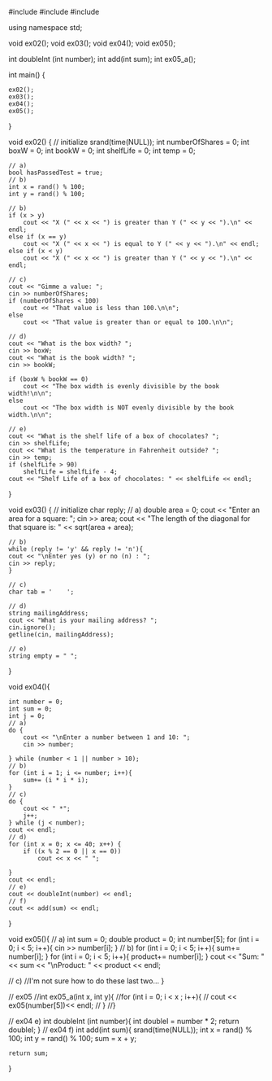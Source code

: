 #include <iostream>
#include <cmath>
#include <ctime>

using namespace std;

void ex02();
void ex03();
void ex04();
void ex05();

int doubleInt (int number);
int add(int sum);
int ex05_a();


int main() {
   
    ex02();
    ex03();
    ex04();
    ex05();
    
}

void ex02() {
    // initialize
    srand(time(NULL));
    int numberOfShares = 0;
    int boxW = 0;
    int bookW = 0;
    int shelfLife = 0;
    int temp = 0;

    // a)
    bool hasPassedTest = true;
    // b)
    int x = rand() % 100;
    int y = rand() % 100;
    
    // b)
    if (x > y)
        cout << "X (" << x << ") is greater than Y (" << y << ").\n" << endl;
    else if (x == y)
        cout << "X (" << x << ") is equal to Y (" << y << ").\n" << endl;
    else if (x < y)
        cout << "X (" << x << ") is greater than Y (" << y << ").\n" << endl;
    
    // c)
    cout << "Gimme a value: ";
    cin >> numberOfShares;
    if (numberOfShares < 100)
        cout << "That value is less than 100.\n\n";
    else
        cout << "That value is greater than or equal to 100.\n\n";
    
    // d)
    cout << "What is the box width? ";
    cin >> boxW;
    cout << "What is the book width? ";
    cin >> bookW;
    
    if (boxW % bookW == 0)
        cout << "The box width is evenly divisible by the book width!\n\n";
    else
        cout << "The box width is NOT evenly divisible by the book width.\n\n";
    
    // e)
    cout << "What is the shelf life of a box of chocolates? ";
    cin >> shelfLife;
    cout << "What is the temperature in Fahrenheit outside? ";
    cin >> temp;
    if (shelfLife > 90)
        shelfLife = shelfLife - 4;
    cout << "Shelf Life of a box of chocolates: " << shelfLife << endl;
}

void ex03() {
    // initialize
    char reply;
    // a)
    double area = 0;
    cout << "Enter an area for a square: ";
    cin >> area;
    cout << "The length of the diagonal for that square is: " << sqrt(area + area);
    
    // b)
    while (reply != 'y' && reply != 'n'){
    cout << "\nEnter yes (y) or no (n) : ";
    cin >> reply;
    }
    
    // c)
    char tab = '    ';
    
    // d)
    string mailingAddress;
    cout << "What is your mailing address? ";
    cin.ignore();
    getline(cin, mailingAddress);
    
    // e)
    string empty = " ";
    
}

void ex04(){
    
    int number = 0;
    int sum = 0;
    int j = 0;
    // a)
    do {
        cout << "\nEnter a number between 1 and 10: ";
        cin >> number;
        
    } while (number < 1 || number > 10);
    // b)
    for (int i = 1; i <= number; i++){
        sum+= (i * i * i);
    }
    // c)
    do {
        cout << " *";
        j++;
    } while (j < number);
    cout << endl;
    // d)
    for (int x = 0; x <= 40; x++) {
        if ((x % 2 == 0 || x == 0))
            cout << x << " ";
            
    }
    cout << endl;
    // e)
    cout << doubleInt(number) << endl;
    // f)
    cout << add(sum) << endl;
}

void ex05(){
// a)
    int sum = 0;
    double product = 0;
    int number[5];
    for (int i = 0; i < 5; i++){
        cin >> number[i];
    }
// b)
    for (int i = 0; i < 5; i++){
        sum+= number[i];
    }
    for (int i = 0; i < 5; i++){
        product+= number[i];
    }
    cout << "Sum: " << sum << "\nProduct: " << product << endl;
    
// c)
    //I'm not sure how to do these last two...
}

// ex05
//int ex05_a(int x, int y){
    //for (int i = 0; i < x ; i++){
      //  cout << ex05(number[5])<< endl;
   // }
//}

// ex04 e)
int doubleInt (int number){
    int doubleI = number * 2;
    return doubleI;
}
// ex04 f)
int add(int sum){
srand(time(NULL));
   int x = rand() % 100;
   int y = rand() % 100;
    sum = x + y;
    
    return sum;
}
